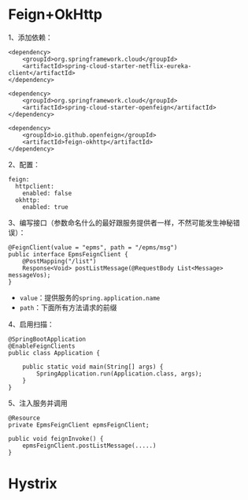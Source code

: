 # Feign+OkHttp

1、添加依赖：

```
<dependency>
    <groupId>org.springframework.cloud</groupId>
    <artifactId>spring-cloud-starter-netflix-eureka-client</artifactId>
</dependency>

<dependency>
    <groupId>org.springframework.cloud</groupId>
    <artifactId>spring-cloud-starter-openfeign</artifactId>
</dependency>

<dependency>
    <groupId>io.github.openfeign</groupId>
    <artifactId>feign-okhttp</artifactId>
</dependency>
```

2、配置：

```
feign:
  httpclient:
    enabled: false
  okhttp:
    enabled: true
```

3、编写接口（参数命名什么的最好跟服务提供者一样，不然可能发生神秘错误）：

```
@FeignClient(value = "epms", path = "/epms/msg")
public interface EpmsFeignClient {
	@PostMapping("/list")
	Response<Void> postListMessage(@RequestBody List<Message> messageVos);
}
```

* `value`：提供服务的`spring.application.name`
* `path`：下面所有方法请求的前缀

4、启用扫描：

```
@SpringBootApplication
@EnableFeignClients
public class Application {

	public static void main(String[] args) {
		SpringApplication.run(Application.class, args);
	}
}
```

5、注入服务并调用

```
@Resource
private EpmsFeignClient epmsFeignClient;

public void feignInvoke() {
    epmsFeignClient.postListMessage(.....)
}
```



# Hystrix

